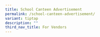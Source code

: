 ```yaml
---
title: School Canteen Advertisement
permalink: /school-canteen-advertisement/
variant: tiptap
description: ""
third_nav_title: For Vendors
---
```

